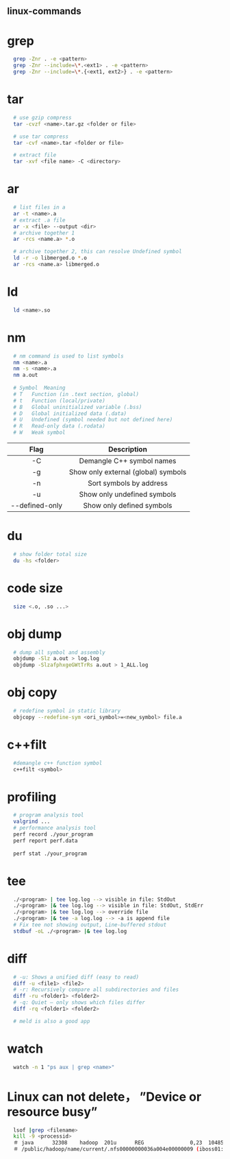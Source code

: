 ## linux-commands

# grep
```bash
  grep -Znr . -e <pattern>
  grep -Znr --include=\*.<ext1> . -e <pattern>
  grep -Znr --include=\*.{<ext1, ext2>} . -e <pattern>
```
# tar
```bash
  # use gzip compress
  tar -cvzf <name>.tar.gz <folder or file>

  # use tar compress
  tar -cvf <name>.tar <folder or file>

  # extract file
  tar -xvf <file name> -C <directory>
```

# ar
```bash
  # list files in a
  ar -t <name>.a
  # extract .a file
  ar -x <file> --output <dir>
  # archive together 1
  ar -rcs <name.a> *.o

  # archive together 2, this can resolve Undefined symbol
  ld -r -o libmerged.o *.o
  ar -rcs <name.a> libmerged.o

```

# ld
```bash
  ld <name>.so
```

# nm
```bash
  # nm command is used to list symbols
  nm <name>.a
  nm -s <name>.a
  nm a.out
  
  # Symbol	Meaning
  # T	Function (in .text section, global)
  # t	Function (local/private)
  # B	Global uninitialized variable (.bss)
  # D	Global initialized data (.data)
  # U	Undefined (symbol needed but not defined here)
  # R	Read-only data (.rodata)
  # W	Weak symbol
```
|Flag|Description|
|:--:|:--:|
|-C | Demangle C++ symbol names |
|-g | Show only external (global) symbols |
|-n | Sort symbols by address |
|-u | Show only undefined symbols |
|--defined-only | Show only defined symbols |

# du
```bash
  # show folder total size
  du -hs <folder>
```

# code size
```bash
  size <.o, .so ...>
```

# obj dump
```bash
  # dump all symbol and assembly
  objdump -Slz a.out > log.log
  objdump -SlzafphxgeGWtTrRs a.out > 1_ALL.log
```

# obj copy
```bash
  # redefine symbol in static library
  objcopy --redefine-sym <ori_symbol>=<new_symbol> file.a
```

# c++filt
```bash
  #demangle c++ function symbol
  c++filt <symbol> 
```

# profiling
```bash
  # program analysis tool
  valgrind ...
  # performance analysis tool
  perf record ./your_program
  perf report perf.data
  
  perf stat ./your_program
```
# tee
```bash
  ./<program> | tee log.log --> visible in file: StdOut
  ./<program> |& tee log.log --> visible in file: StdOut, StdErr
  ./<program> |& tee log.log --> override file
  ./<program> |& tee -a log.log --> -a is append file
  # Fix tee not showing output, Line-buffered stdout
  stdbuf -oL ./<program> |& tee log.log
```
# diff
```bash
  # -u: Shows a unified diff (easy to read)
  diff -u <file1> <file2>
  # -r: Recursively compare all subdirectories and files
  diff -ru <folder1> <folder2>
  # -q: Quiet — only shows which files differ
  diff -rq <folder1> <folder2>

  # meld is also a good app 
```

# watch
```bash
  watch -n 1 "ps aux | grep <name>"
```

# Linux can not delete， ”Device or resource busy”
```bash
  lsof |grep <filename>
  kill -9 <processid>
  ＃ java      32308    hadoop  201u      REG               0,23  1048576 57278542
  ＃ /public/hadoop/name/current/.nfs00000000036a004e00000009 (iboss01:/public)
```
